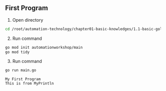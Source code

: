 ## First Program

1. Open directory 
```bash
cd /root/automation-technology/chapter01-basic-knowledges/1.1-basic-golang/02-first-program
```

2. Run command
```bash
go mod init automationworkshop/main
go mod tidy
```

3. Run command
```bash
go run main.go
```

```
My First Program
This is from MyPrintln
```


